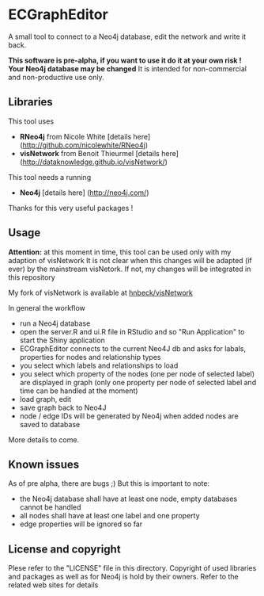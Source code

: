 # ECGraphEditor
A small tool to connect to a Neo4j database, edit the network and write it back.

**This software is pre-alpha, if you want to use it do it at your own risk ! Your Neo4j database may be changed**
It is intended for non-commercial and non-productive use only.

## Libraries
This tool uses 

- **RNeo4j** from Nicole White [details here] (http://github.com/nicolewhite/RNeo4j)
- **visNetwork** from Benoit Thieurmel [details here] (http://dataknowledge.github.io/visNetwork/)

This tool needs a running

- **Neo4j** [details here] (http://neo4j.com/)

Thanks for this very useful packages !

## Usage
**Attention:** at this moment in time, this tool can be used only with my adaption of visNetwork
It is not clear when this changes will be adapted (if ever) by the mainstream visNetork. If not, 
my changes will be integrated in this repository

My fork of visNetwork is available at  [hnbeck/visNetwork](https://github.com/hnbeck/visNetwork.git)

In general the workflow

- run a Neo4j database
- open the server.R and ui.R file in RStudio and so "Run Application" to start the Shiny application
- ECGraphEditor connects to the current Neo4J db and asks for labals, properties for nodes and relationship types
- you select which labels and relationships to load
- you select which property of the nodes (one per node of selected label) are displayed in graph
  (only one property per node of selected label and time can be handled at the moment)
- load graph, edit
- save graph back to Neo4J
- node / edge IDs will be generated by Neo4j when added nodes are saved to database

More details to come.

## Known issues

As of pre alpha, there are bugs ;) 
But this is important to note:
- the Neo4j database shall have at least one node, empty databases cannot be handled
- all nodes shall have at least one label and one property
- edge properties will be ignored so far

## License and copyright
Plese refer to the "LICENSE" file in this directory. 
Copyright of used libraries and packages as well as for Neo4j is hold by their owners.
Refer to the related web sites for details
